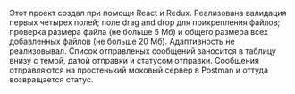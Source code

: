 Этот проект создал при помощи React и Redux. Реализована валидация первых четырех полей; поле drag and drop для прикрепления файлов; проверка размера файла (не больше 5 Мб) и общего размера всех добавленных файлов (не больше 20 Мб). Адаптивность не реализовывал. Список отправленых сообщений заносится в таблицу внизу с темой, датой отправки и статусом отправки. Сообщения отправляются на простенький моковый сервер в Postman и оттуда возвращается статус.
